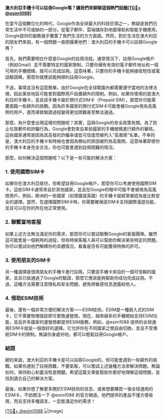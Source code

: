 **澳大利亞手機卡可以註冊Google嗎？讓我們來聊聊這個熱門話題[[TG💪+ @esim1088](https://t.me/s/esim1088)]**

在當今這個數位化的時代，Google作為全球最大的科技巨頭之一，無疑是我們日常生活中不可或缺的一部分。從電子郵件、雲端儲存到地圖導航和智能手機應用，Google提供的服務幾乎覆蓋了我們生活的方方面面。然而，對於生活在澳大利亞的朋友們來說，有一個問題一直困擾著他們：澳大利亞的手機卡可以註冊Google嗎？

首先，我們需要明白什麼是Google的註冊流程。通常情況下，註冊Google帳戶（例如Gmail）並不需要特定的國家限制，只要你擁有有效的電子郵件地址和一個可用的手機號碼，就可以完成註冊。這意味著，只要你的手機卡能夠接收短信或電話驗證碼，那麼你就應該能夠順利註冊Google。

不過，事情並沒有這麼簡單。由於Google在全球範圍內都需要遵守當地的法律法規，因此某些地區可能會對國際用戶設置額外的限制。例如，如果你使用的是澳大利亞的手機卡，並且該手機卡屬於預付式SIM卡（Prepaid SIM），那麼你可能需要面臨一些額外的挑戰。因為許多國家的預付式SIM卡可能會被Google視為高風險的用戶，進而導致驗證過程變得更加困難甚至無法通過。

那麼，為什麼會出現這樣的問題呢？其實，這與Google的安全政策有關。為了防止垃圾郵件和詐騙行為，Google會對來自某些國家的手機號碼進行額外的審核。這些國家通常是因為其高發的詐騙率或低可信度而被列入“高風險”名單。不幸的是，澳大利亞的手機卡有時候也會因為類似的原因被列為高風險。這意味著即使你的手機卡本身完全合法，你也可能會遇到註冊困難的情況。

那麼，如何解決這個問題呢？以下是一些可能的解決方案：

### **1. 使用國際SIM卡**
如果你在澳大利亞居住，但希望註冊Google帳戶，那麼你可以考慮使用國際SIM卡。這些SIM卡通常來自於其他國家，並且在Google的眼中可能不會被視為高風險用戶。例如，歐洲的一些國家（如德國或英國）的手機卡就經常被認為是比較安全的選擇。當然，在選擇國際SIM卡時，你需要確保該SIM卡支持國際漫遊功能，並且可以在你的所在地正常使用。

### **2. 聯繫當地客服**
如果上述方法無法滿足你的需求，那麼你可以嘗試聯繫Google的客服團隊。雖然這可能會是一個耗時的過程，但有時候客服人員可以幫助你解決某些特定的問題。你可以嘗試向他們解釋你的具體情況，看看是否有可能獲得特殊的許可。

### **3. 使用朋友的SIM卡**
另一種選擇是借用朋友的手機卡進行註冊。只要該手機卡來自於一個可信賴的國家，並且已經通過了Google的驗證，那麼它應該能夠幫助你成功完成註冊。不過，這種方法需要注意隱私和安全問題，避免將敏感信息透露給他人。

### **4. 借助ESIM技術**
最後，還有一個非常方便的解決方案——ESIM技術。ESIM是一種嵌入式的SIM卡，它不需要物理插拔即可更換運營商。現在，越來越多的手機開始支持ESIM功能，並且許多國家的運營商都提供ESIM服務。例如，@esim1088 提供的全球通用ESIM卡就是一個很好的選擇。它允許你在不同國家之間自由切換，並且不受傳統SIM卡的限制。無論你身處何地，都可以輕鬆註冊Google帳戶。

### **結語**
總的來說，澳大利亞的手機卡是可以註冊Google的，但可能會遇到一些額外的挑戰。如果你遇到了註冊困難，不要氣餒，可以嘗試上述幾種方法來解決問題。無論如何，保持耐心和靈活性是關鍵。希望這篇文章能幫助你更好地理解這個問題，並找到適合自己的解決方案。

最後，如果你想了解更多關於ESIM技術的信息，或者想要購買一張全球通用的ESIM卡，不妨關注一下 @esim1088 的官方頻道。他們提供的產品不僅方便易用，而且支持多種語言，一定能滿足你的需求！

[[TG💪+ @esim1088](https://t.me/s/esim1088) ![Image](https://i.postimg.cc/4NQfJmqS/Snipaste-2025-05-13-00-14-12.png)]